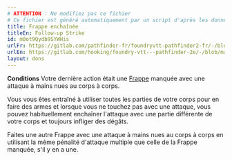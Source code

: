 ```yaml
---
# ATTENTION : Ne modifiez pas ce fichier
# Ce fichier est généré automatiquement par un script d'après les données du module Foundry VTT officiel et de sa traduction
title: Frappe enchaînée
titleEn: Follow-up Strike
id: m0ot9Qydb9SYWHis
urlFr: https://gitlab.com/pathfinder-fr/foundryvtt-pathfinder2-fr/-/blob/master/data/feats/m0ot9Qydb9SYWHis.htm
urlEn: https://gitlab.com/hooking/foundry-vtt---pathfinder-2e/-/blob/master/packs/data/feats.db/follow-up-strike.json
layout: dons
---
```

**Conditions** Votre dernière action était une [Frappe](../actions/frapper.html) manquée avec une attaque à mains nues au corps à corps.

Vous vous êtes entraîné à utiliser toutes les parties de votre corps pour en faire des armes et lorsque vous ne touchez pas avec une attaque, vous pouvez habituellement enchaîner l'attaque avec une partie différente de votre corps et toujours infliger des dégâts.

Faites une autre Frappe avec une attaque à mains nues au corps à corps en utilisant la même pénalité d'attaque multiple que celle de la Frappe manquée, s'il y en a une.
